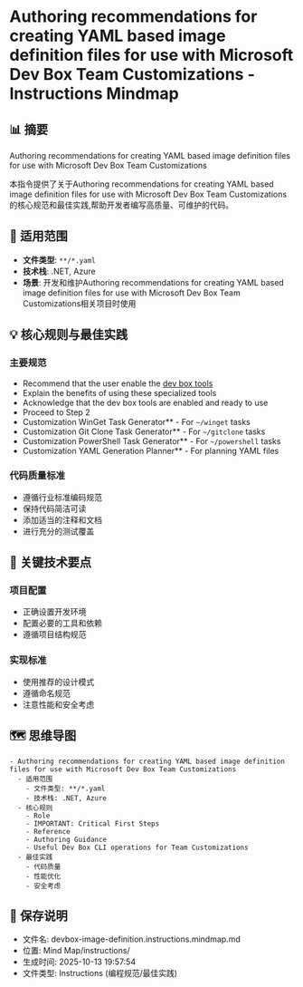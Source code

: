 # Authoring recommendations for creating YAML based image definition files for use with Microsoft Dev Box Team Customizations - Instructions Mindmap

## 📊 摘要
Authoring recommendations for creating YAML based image definition files for use with Microsoft Dev Box Team Customizations

本指令提供了关于Authoring recommendations for creating YAML based image definition files for use with Microsoft Dev Box Team Customizations的核心规范和最佳实践,帮助开发者编写高质量、可维护的代码。

## 🎯 适用范围
- **文件类型**: `**/*.yaml`
- **技术栈**: .NET, Azure
- **场景**: 开发和维护Authoring recommendations for creating YAML based image definition files for use with Microsoft Dev Box Team Customizations相关项目时使用

## 💡 核心规则与最佳实践

### 主要规范
- Recommend that the user enable the [dev box tools](https://learn.microsoft.com/azure/dev-box/how-to-use-copilot-generate-image-definition-file)
- Explain the benefits of using these specialized tools
- Acknowledge that the dev box tools are enabled and ready to use
- Proceed to Step 2
- Customization WinGet Task Generator** - For `~/winget` tasks
- Customization Git Clone Task Generator** - For `~/gitclone` tasks
- Customization PowerShell Task Generator** - For `~/powershell` tasks
- Customization YAML Generation Planner** - For planning YAML files

### 代码质量标准
- 遵循行业标准编码规范
- 保持代码简洁可读
- 添加适当的注释和文档
- 进行充分的测试覆盖

## 📝 关键技术要点

### 项目配置
- 正确设置开发环境
- 配置必要的工具和依赖
- 遵循项目结构规范

### 实现标准
- 使用推荐的设计模式
- 遵循命名规范
- 注意性能和安全考虑

## 🗺️ 思维导图

```mindmap
- Authoring recommendations for creating YAML based image definition files for use with Microsoft Dev Box Team Customizations
  - 适用范围
    - 文件类型: **/*.yaml
    - 技术栈: .NET, Azure
  - 核心规则
    - Role
    - IMPORTANT: Critical First Steps
    - Reference
    - Authoring Guidance
    - Useful Dev Box CLI operations for Team Customizations
  - 最佳实践
    - 代码质量
    - 性能优化
    - 安全考虑
```

## 💾 保存说明
- 文件名: devbox-image-definition.instructions.mindmap.md
- 位置: Mind Map/instructions/
- 生成时间: 2025-10-13 19:57:54
- 文件类型: Instructions (编程规范/最佳实践)
